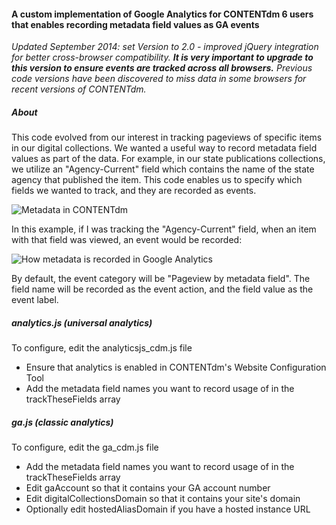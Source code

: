 <h4>A custom implementation of Google Analytics for CONTENTdm 6 users 
that enables recording metadata field values as GA events</h4>

<em>Updated September 2014: set Version to 2.0 - improved jQuery integration for
better cross-browser compatibility. <strong>It is very important to upgrade to this 
version to ensure events are tracked across all browsers.</strong> Previous code
versions have been discovered to miss data in some browsers for recent versions 
of CONTENTdm.</em>

<h5>About</h5>
<p>This code evolved from our interest in tracking pageviews of specific items in our digital
collections. We wanted a useful way to record metadata field values as part of the data. For
example, in our state publications collections, we utilize an "Agency-Current" field which
contains the name of the state agency that published the item. This code enables us
to specify which fields we wanted to track, and they are recorded as events.</p>

![Metadata in CONTENTdm](http://joshwilson.net/imgs/ga_cdm_metadata.jpg)

<p>In this example, if I was tracking the "Agency-Current" field, when an item with 
that field was viewed, an event would be recorded:</p>

![How metadata is recorded in Google Analytics](http://joshwilson.net/imgs/ga_cdm_analytics.jpg)

<p>By default, the event category will be "Pageview by metadata field". The field name will
be recorded as the event action, and the field value as the event label.</p>

<h5>analytics.js (universal analytics)</h5>
<p>To configure, edit the analyticsjs_cdm.js file</p>

<ul>
<li>Ensure that analytics is enabled in CONTENTdm's Website Configuration Tool</li>
<li>Add the metadata field names you want to record usage of in the trackTheseFields array</li>
</ul>

<h5>ga.js (classic analytics)</h5>
<p>To configure, edit the ga_cdm.js file</p>

<ul>
<li>Add the metadata field names you want to record usage of in the trackTheseFields array</li>
<li>Edit gaAccount so that it contains your GA account number</li>
<li>Edit digitalCollectionsDomain so that it contains your site's domain</li>
<li>Optionally edit hostedAliasDomain if you have a hosted instance URL</li>
</ul>